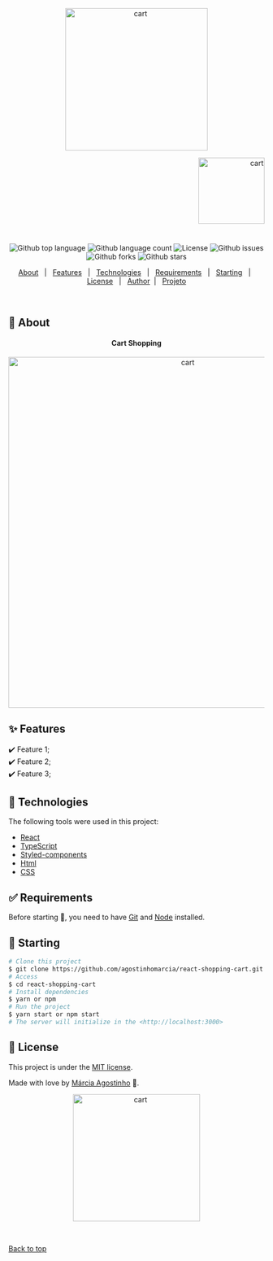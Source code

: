 <p align="center">
   <img src="https://media.giphy.com/media/uZ7wLTpoMbtikW2wUY/giphy.gif" alt="cart" width="280"/>
</p>

<p align="right">
   <img src="https://media.giphy.com/media/3sZZuaEm2o7arjuiV3/giphy.gif" alt="cart" width="130"/>
</p>




<h1 align="center"></h1>

<p align="center">
  <img alt="Github top language" src="https://img.shields.io/github/languages/top/agostinhomarcia/react-shopping-cart?color=479aa3">

  <img alt="Github language count" src="https://img.shields.io/github/languages/count/agostinhomarcia/react-shopping-cart?color=479aa3">

 

  <img alt="License" src="https://img.shields.io/github/license/agostinhomarcia/react-shopping-cart?color=56BEB8">

   <img alt="Github issues" src="https://img.shields.io/github/issues/agostinhomarcia/react-shopping-cart?color=479aa3" /> 

   <img alt="Github forks" src="https://img.shields.io/github/forks/agostinhomarcia/react-shopping-cart?color=479aa3" /> 

   <img alt="Github stars" src="https://img.shields.io/github/stars/agostinhomarcia/react-shopping-cart?color=479aa3" /> 
</p>


<p align="center">
  <a href="#dart-about">About</a> &#xa0; | &#xa0; 
  <a href="#sparkles-features">Features</a> &#xa0; | &#xa0;
  <a href="#rocket-technologies">Technologies</a> &#xa0; | &#xa0;
  <a href="#white_check_mark-requirements">Requirements</a> &#xa0; | &#xa0;
  <a href="#checkered_flag-starting">Starting</a> &#xa0; | &#xa0;
  <a href="#memo-license">License</a> &#xa0; | &#xa0;
  <a href="https://github.com/agostinhomarcia" target="_blank">Author</a>&#xa0; | &#xa0
  <a href="#" target="_blank" rel="noopener noreferrer">Projeto</a>
</p>

<br>

## :dart: About ##


<h4 align="center"> Cart Shopping </h4>

<p align="center">
   <img src="https://media.giphy.com/media/wMHs23gzGAokk92GqE/giphy.gif" alt="cart" width="690"/>
</p>


## :sparkles: Features ##

:heavy_check_mark: Feature 1;\
:heavy_check_mark: Feature 2;\
:heavy_check_mark: Feature 3;

## :rocket: Technologies ##

The following tools were used in this project:

- [React](https://pt-br.reactjs.org/)
- [TypeScript](https://www.w3schools.com/typescript/) 
- [Styled-components](https://styled-components.com/docs/) 
- [Html](https://developer.mozilla.org/pt-BR/docs/Web/HTML/Element/html/)  
- [CSS](https://developer.mozilla.org/pt-BR/docs/Web/CSS)  


## :white_check_mark: Requirements ##

Before starting :checkered_flag:, you need to have [Git](https://git-scm.com) and [Node](https://nodejs.org/en/) installed.

## :checkered_flag: Starting ##


```bash
# Clone this project
$ git clone https://github.com/agostinhomarcia/react-shopping-cart.git
# Access
$ cd react-shopping-cart
# Install dependencies
$ yarn or npm 
# Run the project
$ yarn start or npm start 
# The server will initialize in the <http://localhost:3000>
```


## :memo: License ##


This project is under the [MIT license](./License).

Made with love by [Márcia Agostinho](https://github.com/agostinhomarcia) 🚀.




<p align="center">
   <img src="https://media.giphy.com/media/6BupX2xF6gwk6bCX1q/giphy.gif" alt="cart" width="250"/>
</p>

&#xa0;

<a href="#top">Back to top </a>